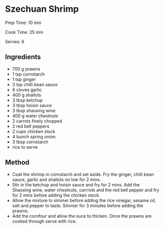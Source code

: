 # Szechuan Shrimp

Prep Time: 10 min

Cook Time: 25 min

Serves: 6
## Ingredients
* 700 g prawns
* 1 tsp cornstarch
* 1 tsp ginger
* 3 tsp chilli bean sauce
* 6 cloves garlic
* 400 g shallots
* 3 tbsp ketchup
* 3 tbsp hoisin sauce
* 3 tbsp shaoxing wine
* 400 g water chestnuts
* 2 carrots finely chopped
* 2 red bell peppers
* 2 cups chicken stock
* 4 bunch spring onion.
* 3 tbsp cornstarch
* rice to serve


## Method
* Coat the shrimp in cornstarch and set aside. Fry the ginger, chilli bean sauce, garlic and shallots on low for 2 mins.
* Stir in the ketchup and hoisin sauce and fry for 2 mins. Add the Shaoxing wine, water chestnuts, carrrots and the red bell pepper and fry for 2 mins before adding the chicken stock.
* Allow the mixture to simmer before adding the rice vinegar, sesame oil, salt and pepper to taste. Simmer for 3 minutes before adding the prawns.
* Add the cornfour and allow the suce to thicken. Once the prawns are cooked through serve with rice.
